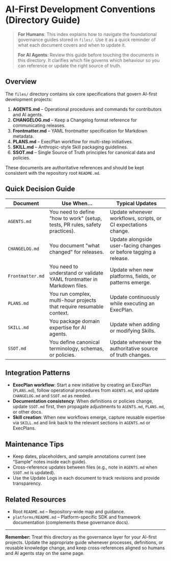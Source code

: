 # AI-First Development Conventions (Directory Guide)

> **For Humans**: This index explains how to navigate the foundational governance guides stored in `files/`. Use it as a quick reminder of what each document covers and when to update it.
>
> **For AI Agents**: Review this guide before touching the documents in this directory. It clarifies which file governs which behaviour so you can reference or update the right source of truth.

## Overview

The `files/` directory contains six core specifications that govern AI-first development projects:

1. **AGENTS.md** – Operational procedures and commands for contributors and AI agents.
2. **CHANGELOG.md** – Keep a Changelog format reference for communicating releases.
3. **Frontmatter.md** – YAML frontmatter specification for Markdown metadata.
4. **PLANS.md** – ExecPlan workflow for multi-step initiatives.
5. **SKILL.md** – Anthropic-style Skill packaging guidelines.
6. **SSOT.md** – Single Source of Truth principles for canonical data and policies.

These documents are authoritative references and should be kept consistent with the repository root `README.md`.

## Quick Decision Guide

| Document | Use When… | Typical Updates |
|----------|-----------|-----------------|
| `AGENTS.md` | You need to define "how to work" (setup, tests, PR rules, safety practices). | Update whenever workflows, scripts, or CI expectations change. |
| `CHANGELOG.md` | You document "what changed" for releases. | Update alongside user-facing changes or before tagging a release. |
| `Frontmatter.md` | You need to understand or validate YAML frontmatter in Markdown files. | Update when new platforms, fields, or patterns emerge. |
| `PLANS.md` | You run complex, multi-hour projects that require resumable context. | Update continuously while executing an ExecPlan. |
| `SKILL.md` | You package domain expertise for AI agents. | Update when adding or modifying Skills. |
| `SSOT.md` | You define canonical terminology, schemas, or policies. | Update whenever the authoritative source of truth changes. |

## Integration Patterns

- **ExecPlan workflow**: Start a new initiative by creating an ExecPlan (`PLANS.md`), follow operational procedures from `AGENTS.md`, and update `CHANGELOG.md` and `SSOT.md` as needed.
- **Documentation consistency**: When definitions or policies change, update `SSOT.md` first, then propagate adjustments to `AGENTS.md`, `PLANS.md`, or other docs.
- **Skill creation**: When new workflows emerge, capture reusable expertise via `SKILL.md` and link back to the relevant sections in `AGENTS.md` or ExecPlans.

## Maintenance Tips

- Keep dates, placeholders, and sample annotations current (see “Sample” notes inside each guide).
- Cross-reference updates between files (e.g., note in `AGENTS.md` when `SSOT.md` is updated).
- Use the Update Logs in each document to track revisions and provide transparency.

## Related Resources

- Root `README.md` – Repository-wide map and guidance.
- `platforms/README.md` – Platform-specific SDK and framework documentation (complements these governance docs).

---

**Remember:** Treat this directory as the governance layer for your AI-first projects. Update the appropriate guide whenever processes, definitions, or reusable knowledge change, and keep cross-references aligned so humans and AI agents stay on the same page.
